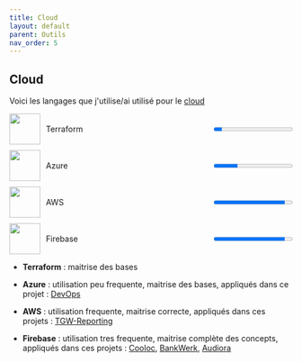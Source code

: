 ```yaml
---
title: Cloud
layout: default
parent: Outils
nav_order: 5
---
```


## Cloud

Voici les langages que j'utilise/ai utilisé pour le [cloud](https://fr.wikipedia.org/wiki/Cloud)

<div style="display:flex;align-items:center;margin-bottom:10px;">
  <img src="https://www.svgrepo.com/show/448253/terraform.svg" width="55" height="55" style="margin-right:10px;">
  <span style="flex:1;">Terraform</span>
  <progress value="10" max="100"></progress>
</div>

<div style="display:flex;align-items:center;margin-bottom:10px;">
  <img src="https://www.svgrepo.com/show/448274/azure.svg" width="55" height="55" style="margin-right:10px;">
  <span style="flex:1;">Azure</span>
  <progress value="30" max="100"></progress>
</div>

<div style="display:flex;align-items:center;margin-bottom:10px;">
  <img src="https://www.svgrepo.com/show/448266/aws.svg" width="55" height="55" style="margin-right:10px;">
  <span style="flex:1;">AWS</span>
  <progress value="90" max="100"></progress>
</div>

<div style="display:flex;align-items:center;margin-bottom:10px;">
  <img src="https://www.svgrepo.com/show/373595/firebase.svg" width="55" height="55" style="margin-right:10px;">
  <span style="flex:1;">Firebase</span>
  <progress value="90" max="100"></progress>
</div>

- **Terraform** : maitrise des bases

- **Azure** : utilisation peu frequente, maitrise des bases, appliqués dans ce projet : [DevOps](lien)

- **AWS** : utilisation frequente, maitrise correcte, appliqués dans ces projets : [TGW-Reporting](lien)

- **Firebase** : utilisation tres frequente, maitrise complète des concepts, appliqués dans ces projets : [Cooloc](lien), [BankWerk](lien), [Audiora](lien)
